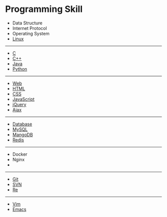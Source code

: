 Programming Skill
===

- Data Structure
- Internet Protocol
- Operating System
- [Linux](Linux.md)

------

- [C](C/C.md)
- [C++](C++.md)
- [Java](Java/Java.md)
- [Python](Python/Python.md)

---

* [Web](Web.md)
* [HTML](Web/HTML.md)
* [CSS](Web/CSS.md)
* [JavaScript](Web/JavaScript.md)
* [jQuery](Web/jQuery.md)
* [Ajax](Web/Ajax.md)

---

* [Database](Database.md)
* [MySQL](MySQL.md)
* [MangoDB](MangoDB.md)
* [Redis](Redis.md)

---

- Docker
- Nginx
- 

---

- [Git](Git.md)
- [SVN](SVN.md)
- [Re](Re.md)

------

- [Vim](Vim.md)
- [Emacs](Emacs.md)

